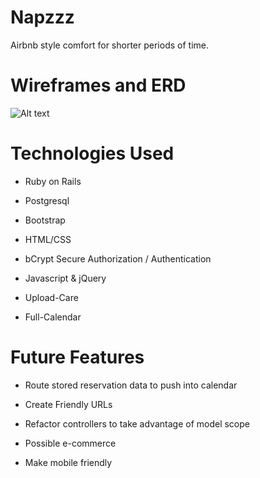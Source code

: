 # Napzzz

Airbnb style comfort for shorter periods of time.

# Wireframes and ERD

![Alt text](http://i.imgur.com/Jiu506z.png)


# Technologies Used

* Ruby on Rails

* Postgresql

* Bootstrap

* HTML/CSS

* bCrypt Secure Authorization / Authentication

* Javascript & jQuery

* Upload-Care

* Full-Calendar

# Future Features

* Route stored reservation data to push into calendar

* Create Friendly URLs

* Refactor controllers to take advantage of model scope

* Possible e-commerce

* Make mobile friendly
